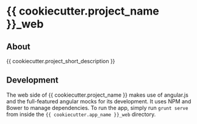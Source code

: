 {{ cookiecutter.project_name }}_web
===============================

About
---

{{ cookiecutter.project_short_description }}

Development
---
The web side of {{ cookiecutter.project_name }} makes use of angular.js and the full-featured angular mocks for its development. It uses NPM and Bower to manage dependencies. To run the app, simply run `grunt serve` from inside the `{{ cookiecutter.app_name }}_web` directory.